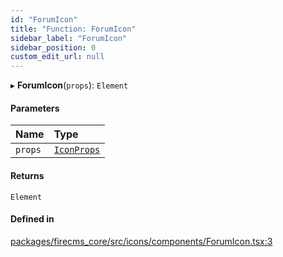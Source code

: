 ```yaml
---
id: "ForumIcon"
title: "Function: ForumIcon"
sidebar_label: "ForumIcon"
sidebar_position: 0
custom_edit_url: null
---
```


▸ **ForumIcon**(`props`): `Element`

#### Parameters

| Name | Type |
| :------ | :------ |
| `props` | [`IconProps`](../types/IconProps.md) |

#### Returns

`Element`

#### Defined in

[packages/firecms_core/src/icons/components/ForumIcon.tsx:3](https://github.com/FireCMSco/firecms/blob/d45f3739/packages/firecms_core/src/icons/components/ForumIcon.tsx#L3)
